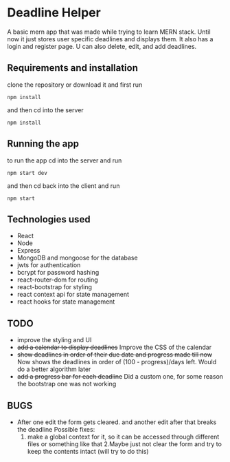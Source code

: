 # Deadline Helper
A basic mern app that was made while trying to learn MERN stack. Until now it just stores user specific deadlines and displays them. It also has a login and register page. U can also delete, edit, and add deadlines.
## Requirements and installation
clone the repository or download it and first run 
```
npm install
```
 and then cd into the server
```
npm install
```

## Running the app
to run the app cd into the server and run
```
npm start dev
```
and then cd back into the client and run
```
npm start
```

## Technologies used
* React
* Node
* Express
* MongoDB and mongoose for the database
* jwts for authentication
* bcrypt for password hashing
* react-router-dom for routing
* react-bootstrap for styling
* react context api for state management
* react hooks for state management

## TODO
* improve the styling and UI
* ~~add a calendar to display deadlines~~ Improve the CSS of the calendar
* ~~show deadlines in order of their due date and progress made till now~~ Now shows the deadlines in order of (100 - progress)/days left. Would do a better algorithm later
* ~~add a progress bar for each deadline~~ Did a custom one, for some reason the bootstrap one was not working


## BUGS 
* After one edit the form gets cleared. and another edit after that breaks the deadline
  Possible fixes:
    1. make a global context for it, so it can be accessed through different files or something like that
  2.Maybe just not clear the form and try to keep the contents intact (will try to do this)
